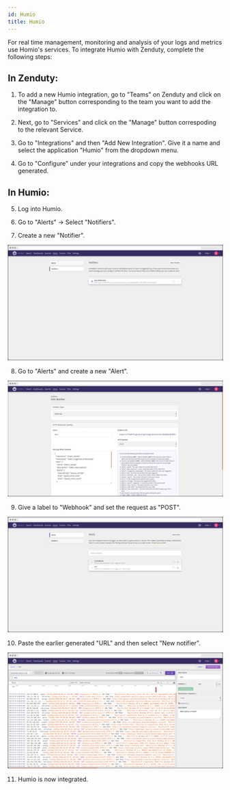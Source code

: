 ```yaml
---
id: Humio
title: Humio
---
```

For real time management, monitoring and analysis of your logs and metrics use Homio's services. To integrate Humio with Zenduty, complete the following steps:

## In Zenduty:
1. To add a new Humio integration, go to "Teams" on Zenduty and click on the "Manage" button corresponding to the team you want to add the integration to.

2. Next, go to "Services" and click on the "Manage" button correspoding to the relevant Service.

3. Go to "Integrations" and then "Add New Integration". Give it a name and select the application "Humio" from the dropdown menu.

4. Go to "Configure" under your integrations and copy the webhooks URL generated. 

## In Humio:

5. Log into Humio.

6. Go to "Alerts" -> Select "Notifiers".

7. Create a new "Notifier".

![](/img/Integrations/Humio/1.png)

8. Go to "Alerts" and create a new "Alert".

![](/img/Integrations/Humio/2.png)

9. Give a label to "Webhook" and set the request as "POST".

![](/img/Integrations/Humio/3.png)

10. Paste the earlier generated "URL" and then select "New notifier".

![](/img/Integrations/Humio/4.png)

11. Humio is now integrated. 